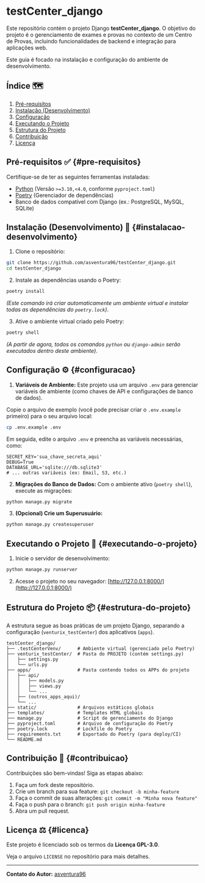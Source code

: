 # testCenter_django

Este repositório contém o projeto Django **testCenter_django**. O objetivo do projeto
é o gerenciamento de exames e provas no contexto de um Centro de Provas,
incluindo funcionalidades de backend e integração para aplicações web.

Este guia é focado na instalação e configuração do ambiente de desenvolvimento.

## Índice 🗺️

1. [Pré-requisitos](#pre-requisitos)
2. [Instalação (Desenvolvimento)](#instalacao-desenvolvimento)
3. [Configuração](#configuracao)
4. [Executando o Projeto](#executando-o-projeto)
5. [Estrutura do Projeto](#estrutura-do-projeto)
6. [Contribuição](#contribuicao)
7. [Licença](#licenca)

## Pré-requisitos ✅ {#pre-requisitos}

Certifique-se de ter as seguintes ferramentas instaladas:

- [Python](https://www.python.org/) (Versão `>=3.10,<4.0`, conforme `pyproject.toml`)
- [Poetry](https://python-poetry.org/) (Gerenciador de dependências)
- Banco de dados compatível com Django (ex.: PostgreSQL, MySQL, SQLite)

## Instalação (Desenvolvimento) 🔧 {#instalacao-desenvolvimento}

1. Clone o repositório:

```bash
git clone https://github.com/asventura96/testCenter_django.git
cd testCenter_django
```

2. Instale as dependências usando o Poetry:

```bash
poetry install
```

   *(Este comando irá criar automaticamente um ambiente virtual
   e instalar todas as dependências do `poetry.lock`)*.

3. Ative o ambiente virtual criado pelo Poetry:

```bash
poetry shell
```

   *(A partir de agora, todos os comandos `python` ou `django-admin`
   serão executados dentro deste ambiente)*.

## Configuração ⚙️ {#configuracao}

1. **Variáveis de Ambiente:**
Este projeto usa um arquivo `.env` para gerenciar variáveis de ambiente
(como chaves de API e configurações de banco de dados).

Copie o arquivo de exemplo (você pode precisar criar o `.env.example` primeiro)
para o seu arquivo local:

```bash
cp .env.example .env
```

Em seguida, edite o arquivo `.env` e preencha as variáveis necessárias, como:

```text
SECRET_KEY='sua_chave_secreta_aqui'
DEBUG=True
DATABASE_URL='sqlite:///db.sqlite3'
# ... outras variáveis (ex: Email, S3, etc.)
```

2. **Migrações do Banco de Dados:**
Com o ambiente ativo (`poetry shell`), execute as migrações:

```bash
python manage.py migrate
```

3. **(Opcional) Crie um Superusuário:**

```bash
python manage.py createsuperuser
```

## Executando o Projeto 🚀 {#executando-o-projeto}

1. Inicie o servidor de desenvolvimento:

```bash
python manage.py runserver
```

2. Acesse o projeto no seu navegador:
[http://127.0.0.1:8000/](http://127.0.0.1:8000/)

## Estrutura do Projeto 📦 {#estrutura-do-projeto}

A estrutura segue as boas práticas de um projeto Django, separando a
configuração (`venturix_testCenter`) dos aplicativos (`apps`).

```text
testCenter_django/
├── .testCenterVenv/      # Ambiente virtual (gerenciado pelo Poetry)
├── venturix_testCenter/  # Pasta do PROJETO (contém settings.py)
│   ├── settings.py
│   └── urls.py
├── apps/                 # Pasta contendo todos os APPs do projeto
│   ├── api/
│   │   ├── models.py
│   │   ├── views.py
│   │   └── ...
│   ├── (outros_apps_aqui)/
│   └── ...
├── static/               # Arquivos estáticos globais
├── templates/            # Templates HTML globais
├── manage.py             # Script de gerenciamento do Django
├── pyproject.toml        # Arquivo de configuração do Poetry
├── poetry.lock           # Lockfile do Poetry
├── requirements.txt      # Exportado do Poetry (para deploy/CI)
└── README.md
```

## Contribuição 🤝 {#contribuicao}

Contribuições são bem-vindas! Siga as etapas abaixo:

1. Faça um fork deste repositório.
2. Crie um branch para sua feature: `git checkout -b minha-feature`
3. Faça o commit de suas alterações: `git commit -m "Minha nova feature"`
4. Faça o push para o branch: `git push origin minha-feature`
5. Abra um pull request.

## Licença ⚖️ {#licenca}

Este projeto é licenciado sob os termos da **Licença GPL-3.0**.

Veja o arquivo `LICENSE` no repositório para mais detalhes.

---

**Contato do Autor:** [asventura96](https://github.com/asventura96)
